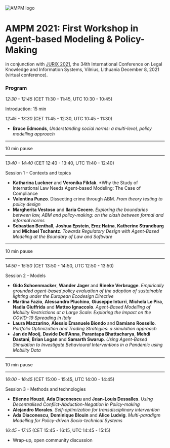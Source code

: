 <img alt="AMPM logo" src="https://polder.center/wp-content/uploads/2021/10/AMPM-2021.png">

# AMPM 2021: First Workshop in Agent-based Modeling & Policy-Making 
in conjunction with [JURIX 2021](https://jurix2021.mruni.eu/), the 34th International Conference on Legal
Knowledge and Information Systems, Vilnius, Lithuania
December 8, 2021 (virtual conference).

### Program

*12:30 - 12:45* (CET 11:30 - 11:45, UTC 10:30 - 10:45)

Introduction: 15 min

*12:45 - 13:30* (CET 11:45 - 12:30, UTC 10:45 - 11:30) 

- **Bruce Edmonds**, *Understanding social norms: a multi-level, policy modelling approach*

-----

10 min pause

-----

*13:40 - 14:40* (CET 12:40 - 13:40, UTC 11:40 - 12:40)

Session 1 - Contexts and topics 

- **Katharina Luckner** and **Veronika Fikfak**. *Why the Study of International Law Needs Agent-based Modeling: The Case of Compliance
- **Valentina Punzo**. Dissecting crime through ABM. *From theory testing to policy design*
- **Margherita Vestoso** and **Ilaria Cecere**. *Exploring the boundaries between law, ABM and policy-making: on the clash between formal and informal norms*
- **Sebastian Benthall**, **Joshua Epstein**, **Erez Hatna**, **Katherine Strandburg** and **Michael Tschantz**. *Towards Regulatory Design with Agent-Based Modeling at the Boundary of Law and Software*

-----

10 min pause

-----

*14:50 - 15:50* (CET 13:50 - 14:50, UTC 12:50 - 13:50)

Session 2 - Models

- **Gido Schoenmacker**, **Wander Jager** and **Rineke Verbrugge**. *Empirically grounded agent-based policy evaluation of the adoption of sustainable lighting under the European Ecodesign Directive*
- **Martina Fazio**, **Alessandro Pluchino**, **Giuseppe Inturri**, **Michela Le Pira**, **Nadia Giuffrida** and **Matteo Ignaccolo**. *Agent-Based Modelling of Mobility Restrictions at a Large Scale: Exploring the Impact on the COVID-19 Spreading in Italy*
- **Laura Mazzarino**, **Alessio Emanuele Biondo** and **Damiano Rossello**. *Portfolio Optimization and Trading Strategies: a simulation approach*
- **Jan de Mooij**, **Davide Dell'Anna**, **Parantapa Bhattacharya**, **Mehdi Dastani**, **Brian Logan** and **Samarth Swarup**. *Using Agent-Based Simulation to Investigate Behavioural Interventions in a Pandemic using Mobility Data*

-----

10 min pause

-----

*16:00 - 16:45* (CET 15:00 - 15:45, UTC 14:00 - 14:45)

Session 3 - Methods and technologies

- **Etienne Houzé**, **Ada Diaconescu** and **Jean-Louis Dessalles**. *Using Decentralised Conflict-Abduction-Negation in Policy-making*
- **Alejandro Morales**. *Self-optimization for transdisciplinary intervention*
- **Ada Diaconescu**, **Dominique Blouin** and **Alice Ludvig**. *Multi-paradigm Modelling for Policy-driven Socio-technical Systems*

*16:45 - 17:15* (CET 15:45 - 16:15, UTC 14:45 - 15:15)   

- Wrap-up, open community discussion

